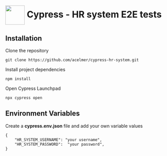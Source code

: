 # <img src="https://asset.brandfetch.io/idIq_kF0rb/idv3zwmSiY.jpeg" align="center" width="60" height="60"> Cypress - HR system E2E tests 

## Installation

Clone the repository

```
git clone https://github.com/acelmer/cypress-hr-system.git
```

Install project dependencies

```
npm install
```

Open Cypress Launchpad

```
npx cypress open
```

## Environment Variables

Create a **cypress.env.json** file and add your own variable values

```
{
    "HR_SYSTEM_USERNAME": "your username",
    "HR_SYSTEM_PASSWORD":  "your password",
}
```

